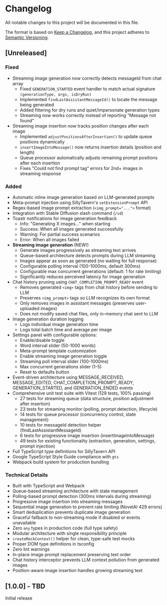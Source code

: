 # Changelog

All notable changes to this project will be documented in this file.

The format is based on [Keep a Changelog](https://keepachangelog.com/en/1.0.0/),
and this project adheres to [Semantic Versioning](https://semver.org/spec/v2.0.0.html).

## [Unreleased]

### Fixed
- Streaming image generation now correctly detects messageId from chat array
  - Fixed `GENERATION_STARTED` event handler to match actual signature `(generationType, args, isDryRun)`
  - Implemented `findLastAssistantMessageId()` to locate the message being generated
  - Added filtering for dry runs and quiet/impersonate generation types
  - Streaming now works correctly instead of reporting "Message not found"
- Streaming image insertion now tracks position changes after each image
  - Implemented `adjustPositionsAfterInsertion()` to update queue positions dynamically
  - `insertImageIntoMessage()` now returns insertion details (position and length)
  - Queue processor automatically adjusts remaining prompt positions after each insertion
  - Fixes "Could not find prompt tag" errors for 2nd+ images in streaming response

### Added
- Automatic inline image generation based on LLM-generated prompts
- Meta-prompt injection using SillyTavern's `setExtensionPrompt` API
- Regex-based image prompt extraction (`<img_prompt="...">` format)
- Integration with Stable Diffusion slash command (`/sd`)
- Toastr notifications for image generation feedback
  - Info: "Generating X images..." when starting
  - Success: When all images generated successfully
  - Warning: For partial success scenarios
  - Error: When all images failed
- **Streaming image generation** (NEW!)
  - Generate images progressively as streaming text arrives
  - Queue-based architecture detects prompts during LLM streaming
  - Images appear as soon as generated (no waiting for full response)
  - Configurable polling interval (100-1000ms, default 300ms)
  - Configurable max concurrent generations (default: 1 for rate limiting)
  - Significantly reduces perceived latency for image generation
- Chat history pruning using `CHAT_COMPLETION_PROMPT_READY` event
  - Removes generated `<img>` tags from chat history before sending to LLM
  - Preserves `<img_prompt>` tags so LLM recognizes its own format
  - Only removes images in assistant messages (preserves user-uploaded images)
  - Does not modify saved chat files, only in-memory chat sent to LLM
- Image generation duration logging
  - Logs individual image generation time
  - Logs total batch time and average per image
- Settings panel with configurable options:
  - Enable/disable toggle
  - Word interval slider (50-1000 words)
  - Meta-prompt template customization
  - Enable streaming image generation toggle
  - Streaming poll interval slider (100-1000ms)
  - Max concurrent generations slider (1-5)
  - Reset to defaults button
- Event-driven architecture using MESSAGE_RECEIVED, MESSAGE_EDITED, CHAT_COMPLETION_PROMPT_READY, GENERATION_STARTED, and GENERATION_ENDED events
- Comprehensive unit test suite with Vitest (129 tests, 100% passing)
  - 27 tests for streaming queue (data structure, position adjustment after insertion)
  - 23 tests for streaming monitor (polling, prompt detection, lifecycle)
  - 14 tests for queue processor (concurrency control, state management)
  - 10 tests for messageId detection helper (findLastAssistantMessageId)
  - 6 tests for progressive image insertion (insertImageIntoMessage)
  - 49 tests for existing functionality (extraction, generation, settings, prompt injection)
- Full TypeScript type definitions for SillyTavern API
- Google TypeScript Style Guide compliance with `gts`
- Webpack build system for production bundling

### Technical Details
- Built with TypeScript and Webpack
- Queue-based streaming architecture with state management
- Polling-based prompt detection (300ms intervals during streaming)
- Progressive image insertion into streaming messages
- Sequential image generation to prevent rate limiting (NovelAI 429 errors)
- Smart deduplication prevents duplicate image generation
- Graceful fallback to non-streaming mode if disabled or events unavailable
- Zero `any` types in production code (full type safety)
- Modular architecture with single responsibility principle
- `createMockContext()` helper for clean, type-safe test mocks
- Proper DOM type definitions in tsconfig
- Zero lint warnings
- In-place image prompt replacement preserving text order
- Chat history interceptor prevents LLM context pollution from generated images
- Position-aware image insertion handles growing streaming text

## [1.0.0] - TBD

Initial release
